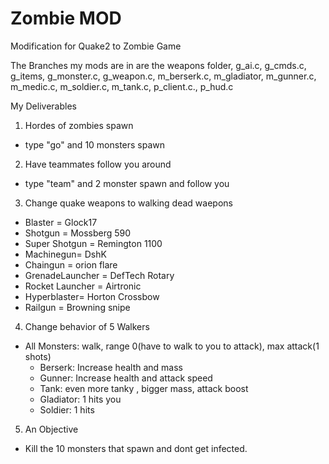 # Zombie MOD
Modification for Quake2 to Zombie Game

The Branches my mods are in are the weapons folder, g_ai.c, g_cmds.c, g_items, g_monster.c, g_weapon.c, m_berserk.c, m_gladiator, m_gunner.c, m_medic.c, m_soldier.c, m_tank.c, p_client.c., p_hud.c

My Deliverables
1. Hordes of zombies spawn
  - type "go" and 10 monsters spawn
2. Have teammates follow you around
  - type "team" and 2 monster spawn and follow you
3. Change quake weapons to walking dead waepons
  - Blaster = Glock17
  - Shotgun = Mossberg 590
  - Super Shotgun = Remington 1100
  - Machinegun= DshK
  - Chaingun = orion flare
  - GrenadeLauncher = DefTech Rotary
  - Rocket Launcher = Airtronic 
  - Hyperblaster= Horton Crossbow
  - Railgun = Browning snipe
4. Change behavior of 5 Walkers
  - All Monsters: walk, range 0(have to walk to you to attack), max attack(1 shots)
    - Berserk: Increase health and mass
    - Gunner:  Increase health and attack speed
    - Tank: even more tanky , bigger mass, attack boost
    - Gladiator: 1 hits you
    - Soldier: 1 hits
5. An Objective
  - Kill the 10 monsters that spawn and dont get infected.




